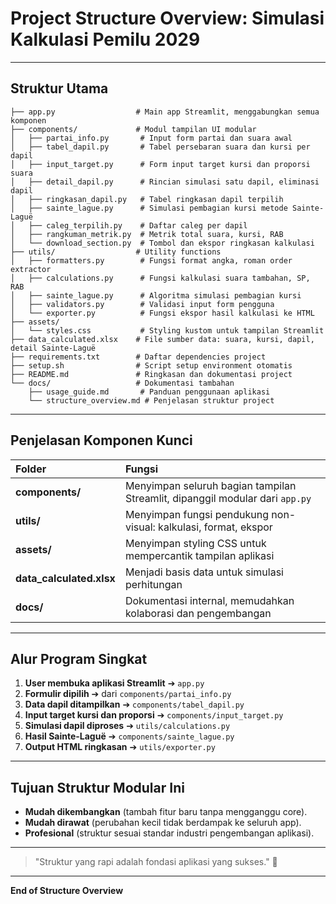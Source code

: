 # Project Structure Overview: Simulasi Kalkulasi Pemilu 2029

---

## Struktur Utama

```plaintext
├── app.py                  # Main app Streamlit, menggabungkan semua komponen
├── components/             # Modul tampilan UI modular
│   ├── partai_info.py       # Input form partai dan suara awal
│   ├── tabel_dapil.py       # Tabel persebaran suara dan kursi per dapil
│   ├── input_target.py      # Form input target kursi dan proporsi suara
│   ├── detail_dapil.py      # Rincian simulasi satu dapil, eliminasi dapil
│   ├── ringkasan_dapil.py   # Tabel ringkasan dapil terpilih
│   ├── sainte_lague.py      # Simulasi pembagian kursi metode Sainte-Laguë
│   ├── caleg_terpilih.py    # Daftar caleg per dapil
│   ├── rangkuman_metrik.py  # Metrik total suara, kursi, RAB
│   └── download_section.py  # Tombol dan ekspor ringkasan kalkulasi
├── utils/                  # Utility functions
│   ├── formatters.py        # Fungsi format angka, roman order extractor
│   ├── calculations.py      # Fungsi kalkulasi suara tambahan, SP, RAB
│   ├── sainte_lague.py      # Algoritma simulasi pembagian kursi
│   ├── validators.py        # Validasi input form pengguna
│   └── exporter.py          # Fungsi ekspor hasil kalkulasi ke HTML
├── assets/
│   └── styles.css           # Styling kustom untuk tampilan Streamlit
├── data_calculated.xlsx    # File sumber data: suara, kursi, dapil, detail Sainte-Laguë
├── requirements.txt        # Daftar dependencies project
├── setup.sh                # Script setup environment otomatis
├── README.md               # Ringkasan dan dokumentasi project
└── docs/                   # Dokumentasi tambahan
    ├── usage_guide.md       # Panduan penggunaan aplikasi
    └── structure_overview.md # Penjelasan struktur project
```

---

## Penjelasan Komponen Kunci

| Folder | Fungsi |
|:---|:---|
| **components/** | Menyimpan seluruh bagian tampilan Streamlit, dipanggil modular dari `app.py` |
| **utils/** | Menyimpan fungsi pendukung non-visual: kalkulasi, format, ekspor |
| **assets/** | Menyimpan styling CSS untuk mempercantik tampilan aplikasi |
| **data_calculated.xlsx** | Menjadi basis data untuk simulasi perhitungan |
| **docs/** | Dokumentasi internal, memudahkan kolaborasi dan pengembangan |

---

## Alur Program Singkat

1. **User membuka aplikasi Streamlit** ➔ `app.py`
2. **Formulir dipilih** ➔ dari `components/partai_info.py`
3. **Data dapil ditampilkan** ➔ `components/tabel_dapil.py`
4. **Input target kursi dan proporsi** ➔ `components/input_target.py`
5. **Simulasi dapil diproses** ➔ `utils/calculations.py`
6. **Hasil Sainte-Laguë** ➔ `components/sainte_lague.py`
7. **Output HTML ringkasan** ➔ `utils/exporter.py`

---

## Tujuan Struktur Modular Ini

- **Mudah dikembangkan** (tambah fitur baru tanpa mengganggu core).
- **Mudah dirawat** (perubahan kecil tidak berdampak ke seluruh app).
- **Profesional** (struktur sesuai standar industri pengembangan aplikasi).

---

> "Struktur yang rapi adalah fondasi aplikasi yang sukses." 🚀

---

**End of Structure Overview**

